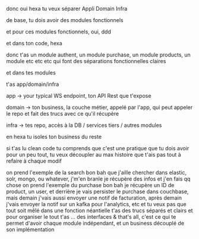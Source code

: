 donc oui hexa tu veux séparer 
Appli
Domain
Infra

de base, tu dois avoir des modules fonctionnels

et pour ces modules fonctionnels, oui, ddd

et dans ton code, hexa

donc t'as un module authent, un module purchase, un module products, un module etc etc etc qui font des séparations fonctionnelles claires

et dans tes modules

t'as app/domain/infra

app -> your typical WS endpoint, ton API Rest que t'expose

domain -> ton business, la couche métier, appelé par l'app, qui peut appeler le repo et fait des trucs avec ce qu'il récupère 

infra -> tes repo, accès à la DB / services tiers / autres modules

en hexa tu isoles ton business du reste

si t'as lu clean code
tu comprends que c'est une pratique que tu dois avoir pour un peu tout, tu veux découpler au max
histoire que t'ais pas tout à refaire à chaque modif

on prend l'exemple de la search
bon bah que j'aille chercher dans elastic, solr, mongo, ou whatever, j'm'en branle je récupère des infos et j'en fais qq chose 
on prend l'exemple du purchase
bon bah je récupère un ID de product, un user, et derrière je vais persister le purchase dans couchbase, mais demain j'vais aussi envoyer une notif de facturation, après demain j'vais envoyer la notif sur un kafka pour l'analytics, etc
et tu veux pas que tout soit mêlé dans une fonction néantielle
t'as des trucs séparés et clairs
et pour organiser le tout
t'as ... des interfaces
& that's all, c'est ce qui te permet d'avoir chaque module indépendant, et un business découplé de son implémentation
